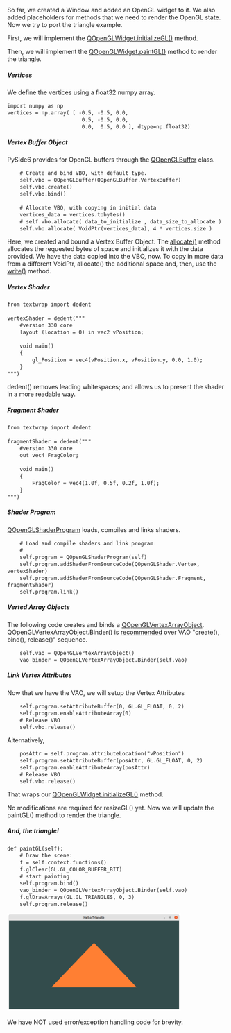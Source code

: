 So far, we created a Window and added an OpenGL widget to it. We also added placeholders for methods that we need to render the OpenGL state. <br>
Now we try to port the triangle example.<br>

First, we will implement the [QOpenGLWidget.initializeGL()](https://doc.qt.io/qtforpython-6/PySide6/QtOpenGLWidgets/QOpenGLWidget.html?highlight=openglwidget#PySide6.QtOpenGLWidgets.PySide6.QtOpenGLWidgets.QOpenGLWidget.initializeGL) method.

Then, we will implement the [QOpenGLWidget.paintGL()](https://doc.qt.io/qtforpython-6/PySide6/QtOpenGLWidgets/QOpenGLWidget.html?highlight=openglwidget#PySide6.QtOpenGLWidgets.PySide6.QtOpenGLWidgets.QOpenGLWidget.paintGL) method to render the triangle.

##### Vertices
We define the vertices using a float32 numpy array.<br>

    import numpy as np
    vertices = np.array( [ -0.5, -0.5, 0.0,
                            0.5, -0.5, 0.0,
                            0.0,  0.5, 0.0 ], dtype=np.float32) 
                            
##### Vertex Buffer Object
PySide6 provides for OpenGL buffers through the [QOpenGLBuffer](https://doc.qt.io/qtforpython-6/PySide6/QtOpenGL/QOpenGLBuffer.html) class.

        # Create and bind VBO, with default type.
        self.vbo = QOpenGLBuffer(QOpenGLBuffer.VertexBuffer)
        self.vbo.create()
        self.vbo.bind()
        
        # Allocate VBO, with copying in initial data
        vertices_data = vertices.tobytes()
        # self.vbo.allocate( data_to_initialize , data_size_to_allocate )
        self.vbo.allocate( VoidPtr(vertices_data), 4 * vertices.size )

Here, we created and bound a Vertex Buffer Object. The [allocate()](https://doc.qt.io/qtforpython-6/PySide6/QtOpenGL/QOpenGLBuffer.html#PySide6.QtOpenGL.PySide6.QtOpenGL.QOpenGLBuffer.allocate) method allocates the requested bytes of space and initializes it with the data provided. We have the data copied into the VBO, now. To copy in more data from a different VoidPtr, allocate() the additional space and, then,  use the [write()](https://doc.qt.io/qtforpython-6/PySide6/QtOpenGL/QOpenGLBuffer.html#PySide6.QtOpenGL.PySide6.QtOpenGL.QOpenGLBuffer.write) method.

##### Vertex Shader

    from textwrap import dedent

    vertexShader = dedent("""
        #version 330 core
        layout (location = 0) in vec2 vPosition;
        
        void main()
        {
            gl_Position = vec4(vPosition.x, vPosition.y, 0.0, 1.0);
        }
    """)

dedent() removes leading whitespaces; and allows us to present the shader in a more readable way.

##### Fragment Shader
    from textwrap import dedent

    fragmentShader = dedent("""
        #version 330 core
        out vec4 FragColor;
        
        void main()
        {
            FragColor = vec4(1.0f, 0.5f, 0.2f, 1.0f);
        } 
    """)

##### Shader Program
[QOpenGLShaderProgram](https://doc.qt.io/qtforpython-6/PySide6/QtOpenGL/QOpenGLShaderProgram.html?highlight=qopenglshaderprogram) loads, compiles and links shaders.

        # Load and compile shaders and link program
        #
        self.program = QOpenGLShaderProgram(self)
        self.program.addShaderFromSourceCode(QOpenGLShader.Vertex, vertexShader)
        self.program.addShaderFromSourceCode(QOpenGLShader.Fragment, fragmentShader)
        self.program.link()

##### Verted Array Objects
The following code creates and binds a [QOpenGLVertexArrayObject](https://doc.qt.io/qtforpython-6/PySide6/QtOpenGL/QOpenGLVertexArrayObject.html). QOpenGLVertexArrayObject.Binder() is [recommended](https://doc.qt.io/qtforpython-6/PySide6/QtOpenGL/Binder.html) over VAO "create(), bind(), release()" sequence.

        self.vao = QOpenGLVertexArrayObject()
        vao_binder = QOpenGLVertexArrayObject.Binder(self.vao)
        
##### Link Vertex Attributes
Now that we have the VAO, we will setup the Vertex Attributes

        self.program.setAttributeBuffer(0, GL.GL_FLOAT, 0, 2)
        self.program.enableAttributeArray(0)
        # Release VBO
        self.vbo.release()

Alternatively,<br>
    
        posAttr = self.program.attributeLocation("vPosition")
        self.program.setAttributeBuffer(posAttr, GL.GL_FLOAT, 0, 2)
        self.program.enableAttributeArray(posAttr)
        # Release VBO
        self.vbo.release()

That wraps our [QOpenGLWidget.initializeGL()](https://doc.qt.io/qtforpython-6/PySide6/QtOpenGLWidgets/QOpenGLWidget.html?highlight=openglwidget#PySide6.QtOpenGLWidgets.PySide6.QtOpenGLWidgets.QOpenGLWidget.initializeGL) method.

No modifications are required for resizeGL() yet.
Now we will update the paintGL() method to render the triangle.

##### And, the triangle!

    def paintGL(self):
        # Draw the scene:
        f = self.context.functions()
        f.glClear(GL.GL_COLOR_BUFFER_BIT)
        # start painting
        self.program.bind()
        vao_binder = QOpenGLVertexArrayObject.Binder(self.vao)
        f.glDrawArrays(GL.GL_TRIANGLES, 0, 3)
        self.program.release()


<img src="../images/triangle.png" width="400" height="225">

We have NOT used error/exception handling code for brevity.
